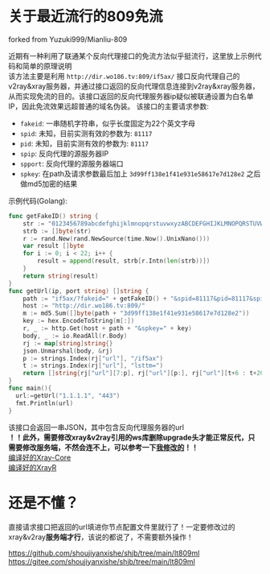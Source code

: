 # 关于最近流行的809免流
forked from Yuzuki999/Mianliu-809

近期有一种利用了联通某个反向代理接口的免流方法似乎挺流行，这里放上示例代码和简单的原理说明  
该方法主要是利用 `http://dir.wo186.tv:809/if5ax/` 接口反向代理自己的v2ray&xray服务器，并通过接口返回的反向代理信息连接到v2ray&xray服务器，从而实现免流的目的。该接口返回的反向代理服务器ip疑似被联通设置为白名单IP，因此免流效果远超普通的域名伪装。
该接口的主要请求参数:

- `fakeid`: 一串随机字符串，似乎长度固定为22个英文字母
- `spid`: 未知，目前实测有效的参数为: `81117`
- `pid`: 未知，目前实测有效的参数为: `81117`
- `spip`: 反向代理的源服务器IP
- `spport`: 反向代理的源服务器端口
- `spkey`: 在path及请求参数最后加上 `3d99ff138e1f41e931e58617e7d128e2` 之后做md5加密的结果

示例代码(Golang): 
``` Go
func getFakeID() string {
	str := "0123456789abcdefghijklmnopqrstuvwxyzABCDEFGHIJKLMNOPQRSTUVWXYZ"
	strb := []byte(str)
	r := rand.New(rand.NewSource(time.Now().UnixNano()))
	var result []byte
	for i := 0; i < 22; i++ {
		result = append(result, strb[r.Intn(len(strb))])
	}
	return string(result)
}
func getUrl(ip, port string) []string {
	path := "if5ax/?fakeid=" + getFakeID() + "&spid=81117&pid=81117&spip=" + ip + "&spport=" + port
	host := "http://dir.wo186.tv:809/"
	m := md5.Sum([]byte(path + "3d99ff138e1f41e931e58617e7d128e2"))
	key := hex.EncodeToString(m[:])
	r, _ := http.Get(host + path + "&spkey=" + key)
	body, _ := io.ReadAll(r.Body)
	rj := map[string]string{}
	json.Unmarshal(body, &rj)
	p := strings.Index(rj["url"], "/if5ax")
	t := strings.Index(rj["url"], "lsttm=")
	return []string{rj["url"][7:p], rj["url"][p:], rj["url"][t+6 : t+20]}
}
func main(){
  url:=getUrl("1.1.1.1", "443")
  fmt.Println(url)
}
```

该接口会返回一串JSON，其中包含反向代理服务器的url  
**！！此外，需要修改xray&v2ray引用的ws库删除upgrade头才能正常反代，只需要修改服务端，不然会连不上，可以参考一下[我修改的](https://github.com/Yuzuki616/websocket)！！**  
[编译好的Xray-Core](https://github.com/Yuzuki616/Xray-core/actions/runs/2047466743)  
[编译好的XrayR](https://github.com/Yuzuki616/XrayR/releases/tag/test3)

# 还是不懂？

直接请求接口把返回的url填进你节点配置文件里就行了！一定要修改过的xray&v2ray**服务端才行**，该说的都说了，不需要额外操作！

https://github.com/shoujiyanxishe/shjb/tree/main/lt809ml
https://gitee.com/shoujiyanxishe/shjb/tree/main/lt809ml

